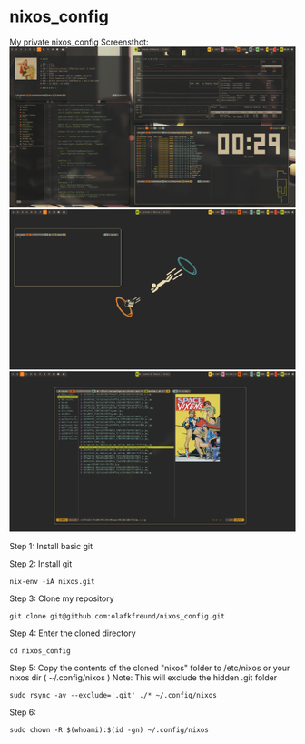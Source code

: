 # nixos_config

My private nixos_config
Screensthot:
![Alt text](./doc/image.png)
![Alt text](./doc/image2.png)
![Alt text](./doc/image3.png)

Step 1:
Install basic git

Step 2: Install git

```shell
nix-env -iA nixos.git
```

Step 3: Clone my repository

```shell
git clone git@github.com:olafkfreund/nixos_config.git
```

Step 4: Enter the cloned directory

```shell
cd nixos_config
```

Step 5:
Copy the contents of the cloned "nixos" folder to /etc/nixos or your nixos dir ( ~/.config/nixos )
Note: This will exclude the hidden .git folder

```shell
sudo rsync -av --exclude='.git' ./* ~/.config/nixos
```

Step 6:

```shell
sudo chown -R $(whoami):$(id -gn) ~/.config/nixos
```

